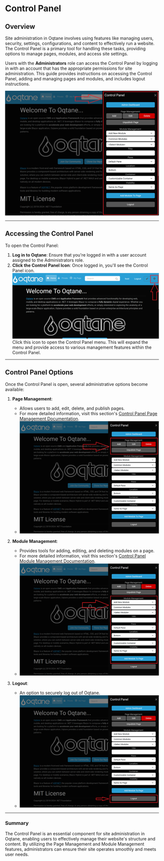 # Control Panel

## Overview

Site administration in Oqtane involves using features like managing users, security, settings, configurations, and content to effectively run a website. The Control Panel is a primary tool for handling these tasks, providing options to manage pages, modules, and access site settings.

Users with the **Administrators** role can access the Control Panel by logging in with an account that has the appropriate permissions for site administration. This guide provides instructions on accessing the Control Panel, adding and managing pages and modules, and includes logout instructions.

![Control Panel](./assets/control-panel.png)

---

## Accessing the Control Panel

To open the Control Panel:
1. **Log in to Oqtane**: Ensure that you're logged in with a user account assigned to the Administrators role.
2. **Click the Control Panel Icon**: Once logged in, you'll see the Control Panel icon.
![Control Panel Icon](./assets/control-panel-icon-button.png) 
Click this icon to open the Control Panel menu. This will expand the menu and provide access to various management features within the Control Panel.

---

## Control Panel Options

Once the Control Panel is open, several administrative options become available:

1. **Page Management**: 
   - Allows users to add, edit, delete, and publish pages.
   - For more detailed information, visit this section's [Control Panel Page Management Documentation](./page-management.md).
   - ![Page Management](./assets/control-panel-page-management.png)

2. **Module Management**: 
   - Provides tools for adding, editing, and deleting modules on a page.
   - For more detailed information, visit this section's [Control Panel Module Management Documentation](./module-management.md).
   - ![Module Management](./assets/control-panel-module-management.png)

3. **Logout**: 
   - An option to securely log out of Oqtane. 
   - ![Logout Button](./assets/control-panel-logout-button.png)

---

### Summary

The Control Panel is an essential component for site administration in Oqtane, enabling users to effectively manage their website's structure and content. By utilizing the Page Management and Module Management features, administrators can ensure their site operates smoothly and meets user needs.
